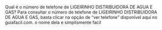 Qual é o número de telefone de LIGEIRINHO DISTRIBUIDORA DE AGUA E GAS?
Para consultar o número de telefone de LIGEIRINHO DISTRIBUIDORA DE AGUA E GAS, basta clicar na opção de “ver telefone” disponível aqui no guiafacil.com.
o nome dela e simplismente facil